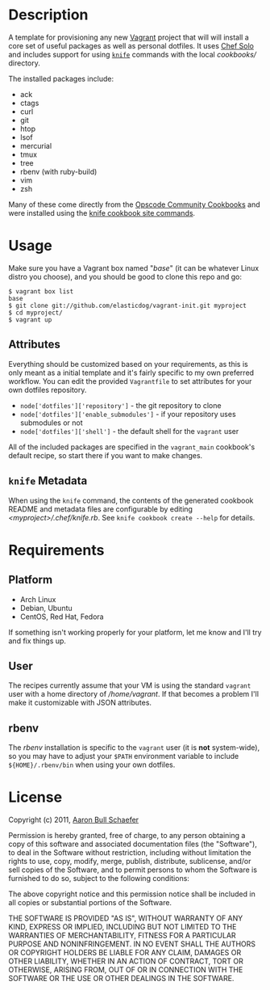 Description
===========

A template for provisioning any new [Vagrant](http://vagrantup.com/)
project that will will install a core set of useful packages as well as
personal dotfiles. It uses [Chef Solo](http://vagrantup.com/docs/provisioners/chef_solo.html)
and includes support for using [`knife`](http://wiki.opscode.com/display/chef/Knife)
commands with the local _cookbooks/_ directory.

The installed packages include:

* ack
* ctags
* curl
* git
* htop
* lsof
* mercurial
* tmux
* tree
* rbenv (with ruby-build)
* vim
* zsh

Many of these come directly from the [Opscode Community Cookbooks](http://community.opscode.com/cookbooks)
and were installed using the [knife cookbook site commands](http://wiki.opscode.com/display/chef/Managing+Cookbooks+With+Knife#ManagingCookbooksWithKnife-CookbookSite).

Usage
=====

Make sure you have a Vagrant box named "_base_" (it can be whatever Linux
distro you choose), and you should be good to clone this repo and go:

    $ vagrant box list
    base
    $ git clone git://github.com/elasticdog/vagrant-init.git myproject
    $ cd myproject/
    $ vagrant up

Attributes
----------

Everything should be customized based on your requirements, as this is
only meant as a initial template and it's fairly specific to my own
preferred workflow. You can edit the provided `Vagrantfile` to set
attributes for your own dotfiles repository.

* `node['dotfiles']['repository']` - the git repository to clone
* `node['dotfiles']['enable_submodules']` - if your repository uses
submodules or not
* `node['dotfiles']['shell']` - the default shell for the `vagrant` user

All of the included packages are specified in the `vagrant_main`
cookbook's default recipe, so start there if you want to make changes.

`knife` Metadata
----------------

When using the `knife` command, the contents of the generated cookbook
README and metadata files are configurable by editing _&lt;myproject&gt;/.chef/knife.rb_.
See `knife cookbook create --help` for details.

Requirements
============

Platform
--------

* Arch Linux
* Debian, Ubuntu
* CentOS, Red Hat, Fedora

If something isn't working properly for your platform, let me know and
I'll try and fix things up.

User
----

The recipes currently assume that your VM is using the standard `vagrant`
user with a home directory of _/home/vagrant_. If that becomes a problem
I'll make it customizable with JSON attributes.

rbenv
-----

The _rbenv_ installation is specific to the `vagrant` user (it is **not**
system-wide), so you may have to adjust your `$PATH` environment variable
to include `${HOME}/.rbenv/bin` when using your own dotfiles.

License
=======

Copyright (c) 2011, [Aaron Bull Schaefer](mailto:aaron@elasticdog.com)

Permission is hereby granted, free of charge, to any person obtaining
a copy of this software and associated documentation files (the
"Software"), to deal in the Software without restriction, including
without limitation the rights to use, copy, modify, merge, publish,
distribute, sublicense, and/or sell copies of the Software, and to
permit persons to whom the Software is furnished to do so, subject to
the following conditions:

The above copyright notice and this permission notice shall be
included in all copies or substantial portions of the Software.

THE SOFTWARE IS PROVIDED "AS IS", WITHOUT WARRANTY OF ANY KIND,
EXPRESS OR IMPLIED, INCLUDING BUT NOT LIMITED TO THE WARRANTIES OF
MERCHANTABILITY, FITNESS FOR A PARTICULAR PURPOSE AND
NONINFRINGEMENT. IN NO EVENT SHALL THE AUTHORS OR COPYRIGHT HOLDERS BE
LIABLE FOR ANY CLAIM, DAMAGES OR OTHER LIABILITY, WHETHER IN AN ACTION
OF CONTRACT, TORT OR OTHERWISE, ARISING FROM, OUT OF OR IN CONNECTION
WITH THE SOFTWARE OR THE USE OR OTHER DEALINGS IN THE SOFTWARE.
